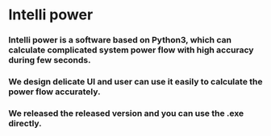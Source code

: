 # Intelli power

###  Intelli power is a software based on Python3, which can  calculate complicated system power flow with high accuracy during few seconds.
### We design delicate UI and user can use it easily to calculate the power flow accurately.
### We released the released version and you can use the .exe directly.
   